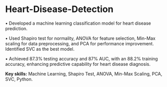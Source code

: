 # **Heart-Disease-Detection** 

•	Developed a machine learning classification model for heart disease prediction.

•	Used Shapiro test for normality, ANOVA for feature selection, Min-Max scaling for data preprocessing, and PCA for performance improvement. Identified SVC as the best model.

•	Achieved 87.3% testing accuracy and 87% AUC, with an 88.2% training accuracy, enhancing predictive capability for heart disease diagnosis.

**Key skills:** Machine Learning, Shapiro Test, ANOVA, Min-Max Scaling, PCA, SVC, Python. 


